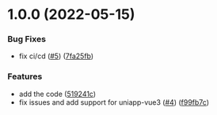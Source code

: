 # 1.0.0 (2022-05-15)


### Bug Fixes

* fix ci/cd ([#5](https://github.com/casdoor/casdoor-uniapp-sdk/issues/5)) ([7fa25fb](https://github.com/casdoor/casdoor-uniapp-sdk/commit/7fa25fb2549ce1dd7f0ac495054d37c9a51aad4c))


### Features

* add the code ([519241c](https://github.com/casdoor/casdoor-uniapp-sdk/commit/519241cd69f7ba0559887c9359b1b832e35e4446))
* fix issues and add support for uniapp-vue3 ([#4](https://github.com/casdoor/casdoor-uniapp-sdk/issues/4)) ([f99fb7c](https://github.com/casdoor/casdoor-uniapp-sdk/commit/f99fb7c6fa508fd3cb50f459825ff88e69baa09e))
